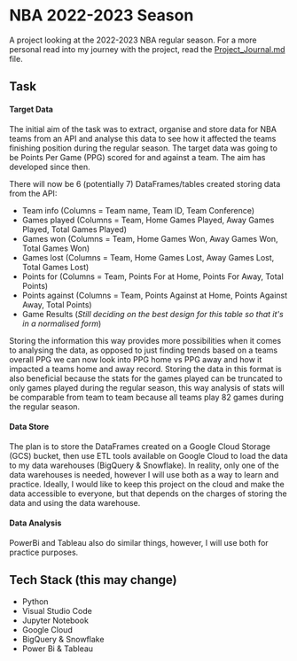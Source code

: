# NBA 2022-2023 Season
A project looking at the 2022-2023 NBA regular season. For a more personal read into my journey with the project, read the [Project_Journal.md](https://github.com/adeoyethomas/NBA_2022-2023/blob/main/Project_Journal.md) file.

## Task
#### Target Data
The initial aim of the task was to extract, organise and store data for NBA teams from an API and analyse this data to see how it affected the teams finishing position during the regular season. The target data was going to be Points Per Game (PPG) scored for and against a team. The aim has developed since then.

There will now be 6 (potentially 7) DataFrames/tables created storing data from the API:

* Team info (Columns = Team name, Team ID, Team Conference)
* Games played (Columns = Team, Home Games Played, Away Games Played, Total Games Played)
* Games won (Columns = Team, Home Games Won, Away Games Won, Total Games Won)
* Games lost (Columns = Team, Home Games Lost, Away Games Lost, Total Games Lost)
* Points for (Columns = Team, Points For at Home, Points For Away, Total Points)
* Points against (Columns = Team, Points Against at Home, Points Against Away, Total Points)
* Game Results (*Still deciding on the best design for this table so that it's in a normalised form*)

Storing the information this way provides more possibilities when it comes to analysing the data, as opposed to just finding trends based on a teams overall PPG we can now look into PPG home vs PPG away and how it impacted a teams home and away record. Storing the data in this format is also beneficial because the stats for the games played can be truncated to only games played during the regular season, this way analysis of stats will be comparable from team to team because all teams play 82 games during the regular season.

#### Data Store
The plan is to store the DataFrames created on a Google Cloud Storage (GCS) bucket, then use ETL tools available on Google Cloud to load the data to my data warehouses (BigQuery & Snowflake). In reality, only one of the data warehouses is needed, however I will use both as a way to learn and practice. Ideally, I would like to keep this project on the cloud and make the data accessible to everyone, but that depends on the charges of storing the data and using the data warehouse.

#### Data Analysis
PowerBi and Tableau also do similar things, however, I will use both for practice purposes.

## Tech Stack (this may change)
* Python
* Visual Studio Code
* Jupyter Notebook
* Google Cloud
* BigQuery & Snowflake 
* Power Bi & Tableau 
